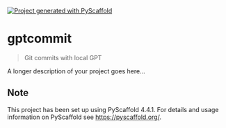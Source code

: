 <!-- These are examples of badges you might want to add to your README:
     please update the URLs accordingly

[![Built Status](https://api.cirrus-ci.com/github/<USER>/gptcommit.svg?branch=main)](https://cirrus-ci.com/github/<USER>/gptcommit)
[![ReadTheDocs](https://readthedocs.org/projects/gptcommit/badge/?version=latest)](https://gptcommit.readthedocs.io/en/stable/)
[![Coveralls](https://img.shields.io/coveralls/github/<USER>/gptcommit/main.svg)](https://coveralls.io/r/<USER>/gptcommit)
[![PyPI-Server](https://img.shields.io/pypi/v/gptcommit.svg)](https://pypi.org/project/gptcommit/)
[![Conda-Forge](https://img.shields.io/conda/vn/conda-forge/gptcommit.svg)](https://anaconda.org/conda-forge/gptcommit)
[![Monthly Downloads](https://pepy.tech/badge/gptcommit/month)](https://pepy.tech/project/gptcommit)
[![Twitter](https://img.shields.io/twitter/url/http/shields.io.svg?style=social&label=Twitter)](https://twitter.com/gptcommit)
-->

[![Project generated with PyScaffold](https://img.shields.io/badge/-PyScaffold-005CA0?logo=pyscaffold)](https://pyscaffold.org/)

# gptcommit

> Git commits with local GPT

A longer description of your project goes here...


<!-- pyscaffold-notes -->

## Note

This project has been set up using PyScaffold 4.4.1. For details and usage
information on PyScaffold see https://pyscaffold.org/.
